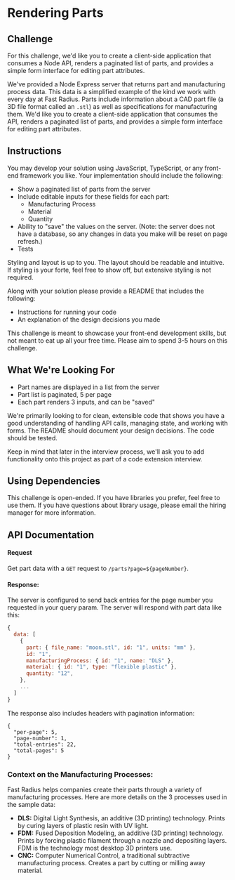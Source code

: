 # Rendering Parts

## Challenge

For this challenge, we'd like you to create a client-side application that consumes a Node API, renders a paginated list of parts, and provides a simple form interface for editing part attributes.

We've provided a Node Express server that returns part and manufacturing process data. This data is a simplified example of the kind we work with every day at Fast Radius. Parts include information about a CAD part file (a 3D file format called an `.stl`) as well as specifications for manufacturing them. We'd like you to create a client-side application that consumes the API, renders a paginated list of parts, and provides a simple form interface for editing part attributes.

## Instructions

You may develop your solution using JavaScript, TypeScript, or any front-end framework you like. Your implementation should include the following:

- Show a paginated list of parts from the server
- Include editable inputs for these fields for each part:
  - Manufacturing Process
  - Material
  - Quantity
- Ability to "save" the values on the server. (Note: the server does not have a database, so any changes in data you make will be reset on page refresh.)
- Tests

Styling and layout is up to you. The layout should be readable and intuitive. If styling is your forte, feel free to show off, but extensive styling is not required.

Along with your solution please provide a README that includes the following:

- Instructions for running your code
- An explanation of the design decisions you made

This challenge is meant to showcase your front-end development skills, but not meant to eat up all your free time. Please aim to spend 3-5 hours on this challenge.

## What We're Looking For

- Part names are displayed in a list from the server
- Part list is paginated, 5 per page
- Each part renders 3 inputs, and can be "saved"

We're primarily looking to for clean, extensible code that shows you have a good understanding of handling API calls, managing state, and working with forms. The README should document your design decisions. The code should be tested.

Keep in mind that later in the interview process, we'll ask you to add functionality onto this project as part of a code extension interview.

## Using Dependencies

This challenge is open-ended. If you have libraries you prefer, feel free to use them. If you have questions about library usage, please email the hiring manager for more information.

## API Documentation

#### Request

Get part data with a `GET` request to `/parts?page=${pageNumber}`.

#### Response:

The server is configured to send back entries for the page number you requested in your query param.
The server will respond with part data like this:

```javascript
{
  data: [
    {
      part: { file_name: "moon.stl", id: "1", units: "mm" },
      id: "1",
      manufacturingProcess: { id: "1", name: "DLS" },
      material: { id: "1", type: "flexible plastic" },
      quantity: "12",
    },
    ...
  ]
}
```

The response also includes headers with pagination information:

```
{
  "per-page": 5,
  "page-number": 1,
  "total-entries": 22,
  "total-pages": 5
}
```

### Context on the Manufacturing Processes:

Fast Radius helps companies create their parts through a variety of manufacturing processes. Here are more details on the 3 processes used in the sample data:

- **DLS:** Digital Light Synthesis, an additive (3D printing) technology. Prints by curing layers of plastic resin with UV light.
- **FDM:** Fused Deposition Modeling, an additive (3D printing) technology. Prints by forcing plastic filament through a nozzle and depositing layers. FDM is the technology most desktop 3D printers use.
- **CNC:** Computer Numerical Control, a traditional subtractive manufacturing process. Creates a part by cutting or milling away material.
